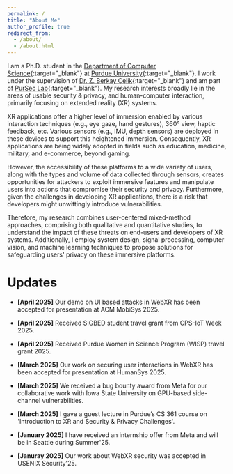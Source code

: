 ```yaml
---
permalink: /
title: "About Me"
author_profile: true
redirect_from:
  - /about/
  - /about.html
---
```


I am a Ph.D. student in the [Department of Computer Science](https://www.cs.purdue.edu/){:target="\_blank"} at [Purdue University](https://www.purdue.edu/){:target="\_blank"}. I work under the supervision of [Dr. Z. Berkay Celik](https://beerkay.github.io/){:target="\_blank"} and am part of [PurSec Lab](https://pursec.cs.purdue.edu/){:target="\_blank"}.
My research interests broadly lie in the areas of usable security & privacy, and human-computer interaction, primarily focusing on extended reality (XR) systems.

XR applications offer a higher level of immersion enabled by various interaction techniques (e.g., eye gaze, hand gestures), 360° view, haptic feedback, etc. Various sensors (e.g., IMU, depth sensors) are deployed in these devices to support this heightened immersion. Consequently, XR applications are being widely adopted in fields such as education, medicine, military, and e-commerce, beyond gaming.

However, the accessibility of these platforms to a wide variety of users, along with the types and volume of data collected through sensors, creates opportunities for attackers to exploit immersive features and manipulate users into actions that compromise their security and privacy. Furthermore, given the challenges in developing XR applications, there is a risk that developers might unwittingly introduce vulnerabilities.

Therefore, my research combines user-centered mixed-method approaches, comprising both qualitative and quantitative studies, to understand the impact of these threats on end-users and developers of XR systems. Additionally, I employ system design, signal processing, computer vision, and machine learning techniques to propose solutions for safeguarding users' privacy on these immersive platforms.

# Updates

- **[April 2025]** Our demo on UI based attacks in WebXR has been accepted for presentation at ACM MobiSys 2025.

- **[April 2025]** Received SIGBED student travel grant from CPS-IoT Week 2025.

- **[April 2025]** Received Purdue Women in Science Program (WISP) travel grant 2025.

- **[March 2025]** Our work on securing user interactions in WebXR has been accepted for presentation at HumanSys 2025.

- **[March 2025]** We received a bug bounty award from Meta for our collaborative work with Iowa State University on GPU-based side-channel vulnerabilities.

- **[March 2025]** I gave a guest lecture in Purdue’s CS 361 course on 'Introduction to XR and Security & Privacy Challenges'.

- **[January 2025]** I have received an internship offer from Meta and will be in Seattle during Summer'25.

- **[Januray 2025]** Our work about WebXR security was accepted in USENIX Security'25.
